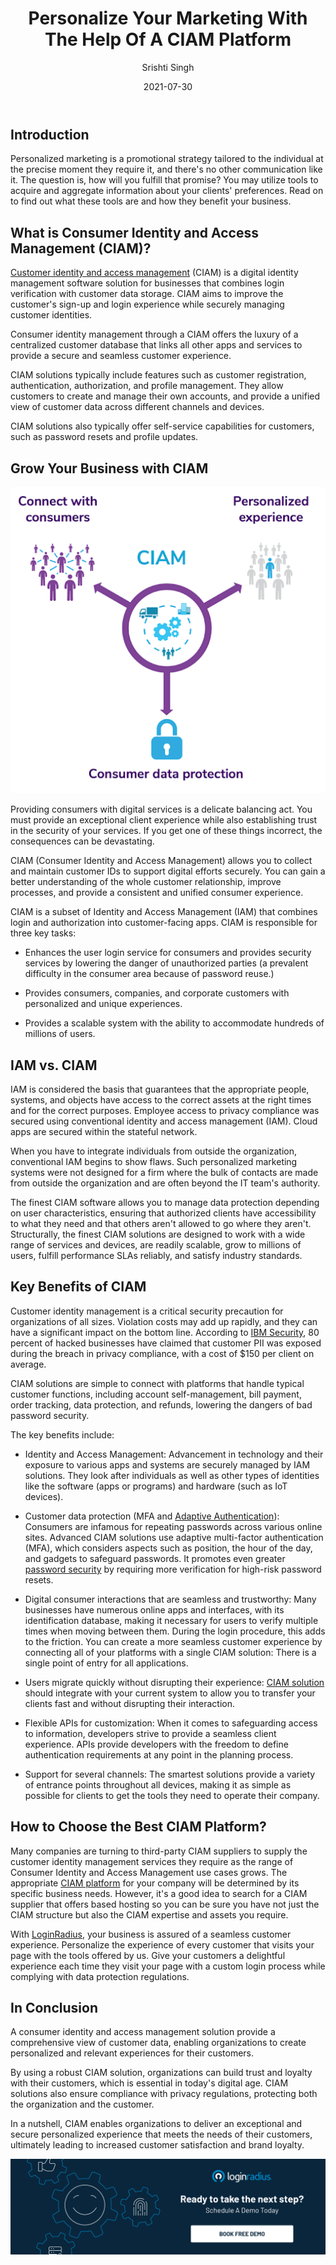 ﻿---
title: "Personalize Your Marketing With The Help Of A CIAM Platform"
date: "2021-07-30"
coverImage: "personalized-marketing.jpg"
tags: ["ciam solution","data security","cx","authentication"]
author: "Srishti Singh"
description: "Personalized marketing is a promotional strategy tailored to the individual at the precise moment they require it, and there's no other communication like it. The question is, how will you fulfill that promise? You may utilize tools to acquire and aggregate information about your clients' preferences. Read on to find out what these tools are and how they benefit your business."
metadescription: "Personalization is the key to success in today’s era. This can be achieved through a CIAM solution. Read on to know more about CIAM and personalized marketing."
metatitle: "How To Achieve Effective Personalized Marketing With CIAM?"
---
## Introduction

Personalized marketing is a promotional strategy tailored to the individual at the precise moment they require it, and there's no other communication like it. The question is, how will you fulfill that promise? You may utilize tools to acquire and aggregate information about your clients' preferences. Read on to find out what these tools are and how they benefit your business.

## What is Consumer Identity and Access Management (CIAM)?

[Customer identity and access management](https://www.loginradius.com/blog/identity/customer-identity-and-access-management/) (CIAM) is a digital identity management software solution for businesses that combines login verification with customer data storage. CIAM aims to improve the customer's sign-up and login experience while securely managing customer identities.

Consumer identity management through a CIAM offers the luxury of a centralized customer database that links all other apps and services to provide a secure and seamless customer experience. 

CIAM solutions typically include features such as customer registration, authentication, authorization, and profile management. They allow customers to create and manage their own accounts, and provide a unified view of customer data across different channels and devices. 

CIAM solutions also typically offer self-service capabilities for customers, such as password resets and profile updates.

## Grow Your Business with CIAM

![personalized-marketing-experience](personalized-marketing-experience.png)

Providing consumers with digital services is a delicate balancing act. You must provide an exceptional client experience while also establishing trust in the security of your services. If you get one of these things incorrect, the consequences can be devastating.

CIAM (Consumer Identity and Access Management) allows you to collect and maintain customer IDs to support digital efforts securely. You can gain a better understanding of the whole customer relationship, improve processes, and provide a consistent and unified consumer experience.

CIAM is a subset of Identity and Access Management (IAM) that combines login and authorization into customer-facing apps. CIAM is responsible for three key tasks:
  
-   Enhances the user login service for consumers and provides security services by lowering the danger of unauthorized parties (a prevalent difficulty in the consumer area because of password reuse.)
    
-   Provides consumers, companies, and corporate customers with personalized and unique experiences.
    
-   Provides a scalable system with the ability to accommodate hundreds of millions of users.
    
## IAM vs. CIAM

IAM is considered the basis that guarantees that the appropriate people, systems, and objects have access to the correct assets at the right times and for the correct purposes. Employee access to privacy compliance was secured using conventional identity and access management (IAM). Cloud apps are secured within the stateful network.

When you have to integrate individuals from outside the organization, conventional IAM begins to show flaws. Such personalized marketing systems were not designed for a firm where the bulk of contacts are made from outside the organization and are often beyond the IT team's authority.

The finest CIAM software allows you to manage data protection depending on user characteristics, ensuring that authorized clients have accessibility to what they need and that others aren't allowed to go where they aren't. Structurally, the finest CIAM solutions are designed to work with a wide range of services and devices, are readily scalable, grow to millions of users, fulfill performance SLAs reliably, and satisfy industry standards.

## Key Benefits of CIAM

Customer identity management is a critical security precaution for organizations of all sizes. Violation costs may add up rapidly, and they can have a significant impact on the bottom line. According to <a rel="nofollow" href="https://www.ibm.com/security/data-breach">IBM Security</a>, 80 percent of hacked businesses have claimed that customer PII was exposed during the breach in privacy compliance, with a cost of $150 per client on average.
  
CIAM solutions are simple to connect with platforms that handle typical customer functions, including account self-management, bill payment, order tracking, data protection, and refunds, lowering the dangers of bad password security.

The key benefits include:

-   Identity and Access Management: Advancement in technology and their exposure to various apps and systems are securely managed by IAM solutions. They look after individuals as well as other types of identities like the software (apps or programs) and hardware (such as IoT devices).
    
-   Customer data protection (MFA and [Adaptive Authentication](https://www.loginradius.com/blog/identity/adaptive-authentication/)): Consumers are infamous for repeating passwords across various online sites. Advanced CIAM solutions use adaptive multi-factor authentication (MFA), which considers aspects such as position, the hour of the day, and gadgets to safeguard passwords. It promotes even greater [password security](https://www.loginradius.com/blog/engineering/password-security-best-practices-compliance/) by requiring more verification for high-risk password resets.
    
-   Digital consumer interactions that are seamless and trustworthy: Many businesses have numerous online apps and interfaces, with its identification database, making it necessary for users to verify multiple times when moving between them. During the login procedure, this adds to the friction. You can create a more seamless customer experience by connecting all of your platforms with a single CIAM solution: There is a single point of entry for all applications.
    
-   Users migrate quickly without disrupting their experience: [CIAM solution](https://www.loginradius.com/blog/identity/customer-identity-and-access-management/) should integrate with your current system to allow you to transfer your clients fast and without disrupting their interaction.
    
-   Flexible APIs for customization: When it comes to safeguarding access to information, developers strive to provide a seamless client experience. APIs provide developers with the freedom to define authentication requirements at any point in the planning process.
    
-   Support for several channels: The smartest solutions provide a variety of entrance points throughout all devices, making it as simple as possible for clients to get the tools they need to operate their company.
    
## How to Choose the Best CIAM Platform?

Many companies are turning to third-party CIAM suppliers to supply the customer identity management services they require as the range of Consumer Identity and Access Management use cases grows. The appropriate [CIAM platform](https://www.loginradius.com/blog/identity/perfect-ciam-platform/) for your company will be determined by its specific business needs. However, it's a good idea to search for a CIAM supplier that offers based hosting so you can be sure you have not just the CIAM structure but also the CIAM expertise and assets you require.
 
With [LoginRadius](https://www.loginradius.com/), your business is assured of a seamless customer experience. Personalize the experience of every customer that visits your page with the tools offered by us. Give your customers a delightful experience each time they visit your page with a custom login process while complying with data protection regulations.

## In Conclusion

A consumer identity and access management solution provide a comprehensive view of customer data, enabling organizations to create personalized and relevant experiences for their customers. 

By using a robust CIAM solution, organizations can build trust and loyalty with their customers, which is essential in today's digital age. CIAM solutions also ensure compliance with privacy regulations, protecting both the organization and the customer. 

In a nutshell, CIAM enables organizations to deliver an exceptional and secure personalized experience that meets the needs of their customers, ultimately leading to increased customer satisfaction and brand loyalty.

[![book-a-demo-Consultation](../../assets/book-a-demo-loginradius.png)](https://www.loginradius.com/book-a-demo/)